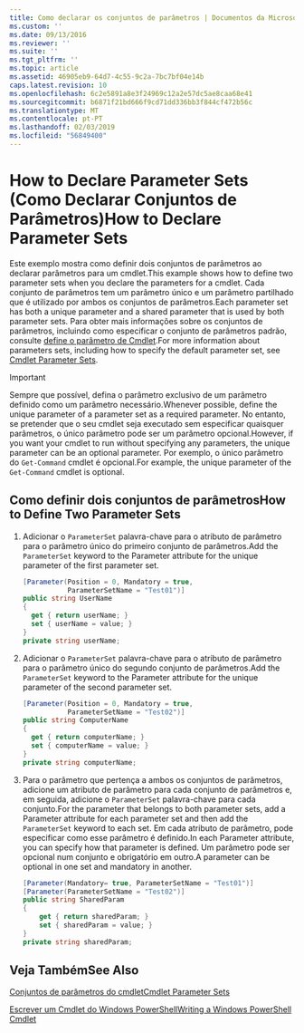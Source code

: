 ```yaml
---
title: Como declarar os conjuntos de parâmetros | Documentos da Microsoft
ms.custom: ''
ms.date: 09/13/2016
ms.reviewer: ''
ms.suite: ''
ms.tgt_pltfrm: ''
ms.topic: article
ms.assetid: 46905eb9-64d7-4c55-9c2a-7bc7bf04e14b
caps.latest.revision: 10
ms.openlocfilehash: 6c2e5891a8e3f24969c12a2e57dc5ae8caa68e41
ms.sourcegitcommit: b6871f21bd666f9cd71dd336bb3f844cf472b56c
ms.translationtype: MT
ms.contentlocale: pt-PT
ms.lasthandoff: 02/03/2019
ms.locfileid: "56849400"
---
```

# <a name="how-to-declare-parameter-sets"></a><span data-ttu-id="a35a6-102">How to Declare Parameter Sets (Como Declarar Conjuntos de Parâmetros)</span><span class="sxs-lookup"><span data-stu-id="a35a6-102">How to Declare Parameter Sets</span></span>

<span data-ttu-id="a35a6-103">Este exemplo mostra como definir dois conjuntos de parâmetros ao declarar parâmetros para um cmdlet.</span><span class="sxs-lookup"><span data-stu-id="a35a6-103">This example shows how to define two parameter sets when you declare the parameters for a cmdlet.</span></span> <span data-ttu-id="a35a6-104">Cada conjunto de parâmetros tem um parâmetro único e um parâmetro partilhado que é utilizado por ambos os conjuntos de parâmetros.</span><span class="sxs-lookup"><span data-stu-id="a35a6-104">Each parameter set has both a unique parameter and a shared parameter that is used by both parameter sets.</span></span> <span data-ttu-id="a35a6-105">Para obter mais informações sobre os conjuntos de parâmetros, incluindo como especificar o conjunto de parâmetros padrão, consulte [define o parâmetro de Cmdlet](./cmdlet-parameter-sets.md).</span><span class="sxs-lookup"><span data-stu-id="a35a6-105">For more information about parameters sets, including how to specify the default parameter set, see [Cmdlet Parameter Sets](./cmdlet-parameter-sets.md).</span></span>

> [!IMPORTANT]
> <span data-ttu-id="a35a6-106">Sempre que possível, defina o parâmetro exclusivo de um parâmetro definido como um parâmetro necessário.</span><span class="sxs-lookup"><span data-stu-id="a35a6-106">Whenever possible, define the unique parameter of a parameter set as a required parameter.</span></span> <span data-ttu-id="a35a6-107">No entanto, se pretender que o seu cmdlet seja executado sem especificar quaisquer parâmetros, o único parâmetro pode ser um parâmetro opcional.</span><span class="sxs-lookup"><span data-stu-id="a35a6-107">However, if you want your cmdlet to run without specifying any parameters, the unique parameter can be an optional parameter.</span></span> <span data-ttu-id="a35a6-108">Por exemplo, o único parâmetro do `Get-Command` cmdlet é opcional.</span><span class="sxs-lookup"><span data-stu-id="a35a6-108">For example, the unique parameter of the `Get-Command` cmdlet is optional.</span></span>

## <a name="how-to-define-two-parameter-sets"></a><span data-ttu-id="a35a6-109">Como definir dois conjuntos de parâmetros</span><span class="sxs-lookup"><span data-stu-id="a35a6-109">How to Define Two Parameter Sets</span></span>

1. <span data-ttu-id="a35a6-110">Adicionar o `ParameterSet` palavra-chave para o atributo de parâmetro para o parâmetro único do primeiro conjunto de parâmetros.</span><span class="sxs-lookup"><span data-stu-id="a35a6-110">Add the `ParameterSet` keyword to the Parameter attribute for the unique parameter of the first parameter set.</span></span>

   ```csharp
   [Parameter(Position = 0, Mandatory = true,
              ParameterSetName = "Test01")]
   public string UserName
   {
     get { return userName; }
     set { userName = value; }
   }
   private string userName;
   ```

2. <span data-ttu-id="a35a6-111">Adicionar o `ParameterSet` palavra-chave para o atributo de parâmetro para o parâmetro único do segundo conjunto de parâmetros.</span><span class="sxs-lookup"><span data-stu-id="a35a6-111">Add the `ParameterSet` keyword to the Parameter attribute for the unique parameter of the second parameter set.</span></span>

   ```csharp
   [Parameter(Position = 0, Mandatory = true,
              ParameterSetName = "Test02")]
   public string ComputerName
   {
     get { return computerName; }
     set { computerName = value; }
   }
   private string computerName;
   ```

3. <span data-ttu-id="a35a6-112">Para o parâmetro que pertença a ambos os conjuntos de parâmetros, adicione um atributo de parâmetro para cada conjunto de parâmetros e, em seguida, adicione o `ParameterSet` palavra-chave para cada conjunto.</span><span class="sxs-lookup"><span data-stu-id="a35a6-112">For the parameter that belongs to both parameter sets, add a Parameter attribute for each parameter set and then add the `ParameterSet` keyword to each set.</span></span> <span data-ttu-id="a35a6-113">Em cada atributo de parâmetro, pode especificar como esse parâmetro é definido.</span><span class="sxs-lookup"><span data-stu-id="a35a6-113">In each Parameter attribute, you can specify how that parameter is defined.</span></span> <span data-ttu-id="a35a6-114">Um parâmetro pode ser opcional num conjunto e obrigatório em outro.</span><span class="sxs-lookup"><span data-stu-id="a35a6-114">A parameter can be optional in one set and mandatory in another.</span></span>

   ```csharp
   [Parameter(Mandatory= true, ParameterSetName = "Test01")]
   [Parameter(ParameterSetName = "Test02")]
   public string SharedParam
   {
       get { return sharedParam; }
       set { sharedParam = value; }
   }
   private string sharedParam;
   ```

## <a name="see-also"></a><span data-ttu-id="a35a6-115">Veja Também</span><span class="sxs-lookup"><span data-stu-id="a35a6-115">See Also</span></span>

[<span data-ttu-id="a35a6-116">Conjuntos de parâmetros do cmdlet</span><span class="sxs-lookup"><span data-stu-id="a35a6-116">Cmdlet Parameter Sets</span></span>](./cmdlet-parameter-sets.md)

[<span data-ttu-id="a35a6-117">Escrever um Cmdlet do Windows PowerShell</span><span class="sxs-lookup"><span data-stu-id="a35a6-117">Writing a Windows PowerShell Cmdlet</span></span>](./writing-a-windows-powershell-cmdlet.md)
